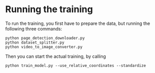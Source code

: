 # Running the training

To run the training, you first have to prepare the data, but running the following three commands:

```shell
python page_detection_downloader.py
python dataset_splitter.py
python video_to_image_converter.py
```

Then you can start the actual training, by calling

```shell
python train_model.py --use_relative_coordinates --standardize
```